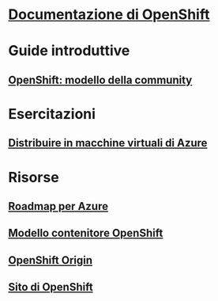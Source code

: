 # [Documentazione di OpenShift](index.md)
# Guide introduttive
## [OpenShift: modello della community](https://azure.microsoft.com/en-us/resources/templates/openshift-origin-rhel/)
# Esercitazioni
## [Distribuire in macchine virtuali di Azure](/azure/virtual-machines/linux/openshift-get-started)
# Risorse
## [Roadmap per Azure](https://azure.microsoft.com/roadmap/)
## [Modello contenitore OpenShift](https://github.com/Microsoft/openshift-container-platform)
## [OpenShift Origin](https://docs.openshift.org/latest/getting_started/index.html)
## [Sito di OpenShift](https://docs.openshift.org/latest/welcome/index.html)
